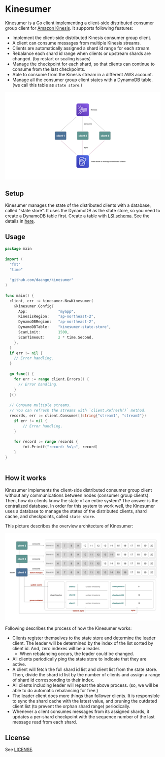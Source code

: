 # Kinesumer

Kinesumer is a Go client implementing a client-side distributed consumer group client for [Amazon Kinesis](https://aws.amazon.com/kinesis/). It supports following features:

- Implement the client-side distributed Kinesis consumer group client.
- A client can consume messages from multiple Kinesis streams.
- Clients are automatically assigned a shard id range for each stream.
- Rebalance each shard id range when clients or upstream shards are changed. (by restart or scaling issues)
- Manage the checkpoint for each shard, so that clients can continue to consume from the last checkpoints.
- Able to consume from the Kinesis stream in a different AWS account.
- Manage all the consumer group client states with a DynamoDB table. (we call this table as `state store`.)

![architecture](./docs/images/architecture.png)

## Setup

Kinesumer manages the state of the distributed clients with a database, called "state store". It uses the DynamoDB as the state store, so you need to create a DynamoDB table first. Create a table with [LSI schema](./schema/ddb-lsi.json). See the details in [here](#how-it-works).

## Usage

```go
package main

import (
  "fmt"
  "time"
  
  "github.com/daangn/kinesumer"
)

func main() {
  client, err := kinesumer.NewKinesumer(
    &kinesumer.Config{
      App:              "myapp",
      KinesisRegion:    "ap-northeast-2",
      DynamoDBRegion:   "ap-northeast-2",
      DynamoDBTable:    "kinesumer-state-store",
      ScanLimit:        1500,
      ScanTimeout:      2 * time.Second,
  	},
  )
  if err != nil {
    // Error handling.
  }
  
  go func() {
    for err := range client.Errors() {
      // Error handling.
    }
  }()
  
  // Consume multiple streams.
  // You can refresh the streams with `client.Refresh()` method.
  records, err := client.Consume([]string{"stream1", "stream2"})
	if err != nil {
		// Error handling.
	}

	for record := range records {
		fmt.Printf("record: %v\n", record)
	}
}
	
```

## How it works

Kinesumer implements the client-side distributed consumer group client without any communications between nodes (consumer group clients). Then, how do clients know the state of an entire system? The answer is the centralized database. In order for this system to work well, the Kinesumer uses a database to manage the states of the distributed clients, shard cache, and checkpoints, called `state store`. 

This picture describes the overview architecture of Kinesumer:

![how-it-works](./docs/images/how-it-works.png)

Following describes the process of how the Kinesumer works:

- Clients register themselves to the state store and determine the leader client. The leader will be determined by the index of the list sorted by client id. And, zero indexes will be a leader.
  - When rebalancing occurs, the leader could be changed.
- All clients periodically ping the state store to indicate that they are active.
- A client will fetch the full shard id list and client list from the state store. Then, divide the shard id list by the number of clients and assign a range of shard id corresponding to their index.
- All clients including leader will repeat the above process. (so, we will be able to do automatic rebalancing for free.)
- The leader client does more things than follower clients. It is responsible to sync the shard cache with the latest value, and pruning the outdated client list (to prevent the orphan shard range) periodically.
- Whenever a client consumes messages from its assigned shards, it updates a per-shard checkpoint with the sequence number of the last message read from each shard.

## License

See [LICENSE](./LICENSE).

